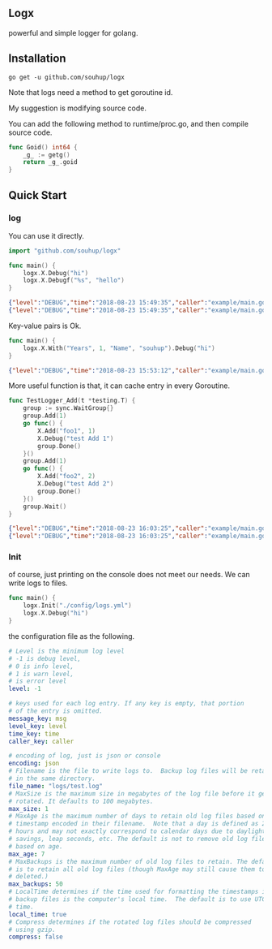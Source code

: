 ## Logx

powerful and simple logger for golang.

## Installation

`go get -u github.com/souhup/logx`

Note that logs need a method to get goroutine id.

My suggestion is modifying source code. 

You can add the following method to runtime/proc.go, and then compile source code.

```go
func Goid() int64 {
    _g_ := getg()
    return _g_.goid
}
```

## Quick Start

### log 

You can use it directly.
```go
import "github.com/souhup/logx"

func main() {
	logx.X.Debug("hi")
	logx.X.Debugf("%s", "hello")
}
```

```json
{"level":"DEBUG","time":"2018-08-23 15:49:35","caller":"example/main.go:6","msg":"hi"}
{"level":"DEBUG","time":"2018-08-23 15:49:35","caller":"example/main.go:7","msg":"hello"}
```

Key-value pairs is Ok.

```go
func main() {
	logx.X.With("Years", 1, "Name", "souhup").Debug("hi")
}
```

```json
{"level":"DEBUG","time":"2018-08-23 15:53:12","caller":"example/main.go:9","msg":"hi","Years":1,"Name":"souhup"}
```

More useful function is that, it can cache entry in every Goroutine.
```go
func TestLogger_Add(t *testing.T) {
	group := sync.WaitGroup{}
	group.Add(1)
	go func() {
		X.Add("foo1", 1)
		X.Debug("test Add 1")
		group.Done()
	}()
	group.Add(1)
	go func() {
		X.Add("foo2", 2)
		X.Debug("test Add 2")
		group.Done()
	}()
	group.Wait()
}
```

```json
{"level":"DEBUG","time":"2018-08-23 16:03:25","caller":"example/main.go:19","msg":"test Add 2","foo2":2}
{"level":"DEBUG","time":"2018-08-23 16:03:25","caller":"example/main.go:13","msg":"test Add 1","foo1":1}
```

### Init

of course, just printing on the console does not meet our needs. We can write logs to files.

```go
func main() {
	logx.Init("./config/logs.yml")
	logx.X.Debug("hi")
}
```

the configuration file as the following.

```yaml
# Level is the minimum log level
# -1 is debug level,
# 0 is info level,
# 1 is warn level,
# is error level
level: -1

# keys used for each log entry. If any key is empty, that portion
# of the entry is omitted.
message_key: msg
level_key: level
time_key: time
caller_key: caller

# encoding of log, just is json or console
encoding: json
# Filename is the file to write logs to.  Backup log files will be retained
# in the same directory.
file_name: "logs/test.log"
# MaxSize is the maximum size in megabytes of the log file before it gets
# rotated. It defaults to 100 megabytes.
max_size: 1
# MaxAge is the maximum number of days to retain old log files based on the
# timestamp encoded in their filename.  Note that a day is defined as 24
# hours and may not exactly correspond to calendar days due to daylight
# savings, leap seconds, etc. The default is not to remove old log files
# based on age.
max_age: 7
# MaxBackups is the maximum number of old log files to retain. The default
# is to retain all old log files (though MaxAge may still cause them to get
# deleted.)
max_backups: 50
# LocalTime determines if the time used for formatting the timestamps in
# backup files is the computer's local time.  The default is to use UTC
# time.
local_time: true
# Compress determines if the rotated log files should be compressed
# using gzip.
compress: false
```



